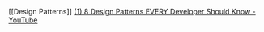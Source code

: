 

[[Design Patterns]]
[(1) 8 Design Patterns EVERY Developer Should Know - YouTube](https://www.youtube.com/watch?v=tAuRQs_d9F8)